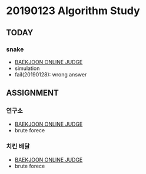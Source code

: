 # 20190123 Algorithm Study

## TODAY
### snake
* [BAEKJOON ONLINE JUDGE](https://www.acmicpc.net/problem/3190)
* simulation
* fail(20190128): wrong answer

## ASSIGNMENT

### 연구소
* [BAEKJOON ONLINE JUDGE](https://www.acmicpc.net/problem/14502)
* brute forece

### 치킨 배달
* [BAEKJOON ONLINE JUDGE](https://www.acmicpc.net/problem/15686)
* brute forece
